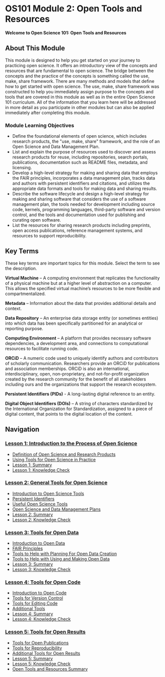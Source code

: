 # OS101 Module 2: Open Tools and Resources

**Welcome to Open Science 101: Open Tools and Resources**

## About This Module

This module is designed to help you get started on your journey to practicing open science. It offers an introductory view of the concepts and resources that are fundamental to open science. The bridge between the concepts and the practice of the concepts is something called the use, make, share framework. There are many methods and models that define how to get started with open science. The use, make, share framework was constructed to help you immediately assign purpose to the concepts and tools that are covered in this module as well as in the entire Open Science 101 curriculum. All of the information that you learn here will be addressed in more detail as you participate in other modules but can also be applied immediately after completing this module.

### Module Learning Objectives

- Define the foundational elements of open science, which includes research products, the "use, make, share" framework, and the role of an Open Science and Data Management Plan.
- List and explain the purpose of resources used to discover and assess research products for reuse, including repositories, search portals, publications, documentation such as README files, metadata, and licensing.
- Develop a high-level strategy for making and sharing data that employs the FAIR principles, incorporates a data management plan, tracks data and authors with persistent identifiers and citations, and utilizes the appropriate data formats and tools for making data and sharing results.
- Describe the software lifecycle and design a high-level strategy for making and sharing software that considers the use of a software management plan, the tools needed for development including source code, kernels, programming languages, third-party software and version control, and the tools and documentation used for publishing and curating open software.
- List the resources for sharing research products including preprints, open access publications, reference management systems, and resources to support reproducibility.

## Key Terms

These key terms are important topics for this module. Select the term to see the description.

**Virtual Machine** – A computing environment that replicates the functionality of a physical machine but at a higher level of abstraction on a computer. This allows the specified virtual machine’s resources to be more flexible and compartmentalized.

**Metadata** – Information about the data that provides additional details and context.

**Data Repository** – An enterprise data storage entity (or sometimes entities) into which data has been specifically partitioned for an analytical or reporting purpose.

**Computing Environment** – A platform that provides necessary software dependencies, a development area, and connections to computational resources to facilitate running code.

**ORCiD** – A numeric code used to uniquely identify authors and contributors of scholarly communication. Researchers provide an ORCiD for publications and association memberships. ORCiD is also an international, interdisciplinary, open, non-proprietary, and not-for-profit organization created by the research community for the benefit of all stakeholders including ours and the organizations that support the research ecosystem.

**Persistent Identifiers (PIDs)** - A long-lasting digital reference to an entity.

**Digital Object Identifiers (DOIs)** – A string of characters standardized by the International Organization for Standardization, assigned to a piece of digital content, that points to the digital location of the content.

## Navigation

### [Lesson 1: Introduction to the Process of Open Science](./Lesson_1)

* [Definition of Open Science and Research Products](./Lesson_1#definition-of-open-science-and-research-products)
* [Using Tools for Open Science in Practice](./Lesson_1#using-tools-for-open-science-in-practice)
* [Lesson 1: Summary](./Lesson_1#lesson-1-summary)
* [Lesson 1: Knowledge Check](./Lesson_1#lesson-1-knowledge-check)

### [Lesson 2: General Tools for Open Science](./Lesson_2)

* [Introduction to Open Science Tools](./Lesson_2#introduction-to-open-science-tools)
* [Persistent Identifiers](./Lesson_2#persistent-identifiers)
* [Useful Open Science Tools](./Lesson_2#useful-open-science-tools)
* [Open Science and Data Management Plans](./Lesson_2#open-science-and-data-management-plans)
* [Lesson 2: Summary](./Lesson_2#lesson-2-summary)
* [Lesson 2: Knowledge Check](./Lesson_2#lesson-2-knowledge-check)

### [Lesson 3: Tools for Open Data](./Lesson_3)

* [Introduction to Open Data](./Lesson_3#introduction-to-open-data)
* [FAIR Principles](./Lesson_3#fair-principles)
* [Tools to Help with Planning For Open Data Creation](./Lesson_3#tools-to-help-with-planning-for-open-data-creation)
* [Tools to Help with Using and Making Open Data](./Lesson_3#tools-to-help-with-using-and-making-open-data)
* [Lesson 3: Summary](./Lesson_3#lesson-3-summary)
* [Lesson 3: Knowledge Check](./Lesson_3#lesson-3-knowledge-check)

### [Lesson 4: Tools for Open Code](./Lesson_4)

* [Introduction to Open Code](./Lesson_4#introduction-to-open-code)
* [Tools for Version Control](./Lesson_4#tools-for-version-control)
* [Tools for Editing Code](./Lesson_4#tools-for-editing-code)
* [Additional Tools](./Lesson_4#additional-tools)
* [Lesson 4: Summary](./Lesson_4#lesson-4-summary)
* [Lesson 4: Knowledge Check](./Lesson_4#lesson-4-knowledge-check)

### [Lesson 5: Tools for Open Results](./Lesson_5)

* [Tools for Open Publications](./Lesson_5#tools-for-open-publications)
* [Tools for Reproducibility](./Lesson_5#tools-for-reproducibility)
* [Additional Tools for Open Results](./Lesson_5#additional-tools-for-open-results)
* [Lesson 5: Summary](./Lesson_5#lesson-5-summary)
* [Lesson 5: Knowledge Check](./Lesson_5#lesson-5-knowledge-check)
* [Open Tools and Resources Summary](./Lesson_5#open-tools-and-resources-summary)
